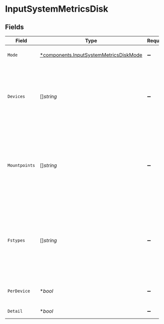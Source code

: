 # InputSystemMetricsDisk


## Fields

| Field                                                                                                                                                                             | Type                                                                                                                                                                              | Required                                                                                                                                                                          | Description                                                                                                                                                                       |
| --------------------------------------------------------------------------------------------------------------------------------------------------------------------------------- | --------------------------------------------------------------------------------------------------------------------------------------------------------------------------------- | --------------------------------------------------------------------------------------------------------------------------------------------------------------------------------- | --------------------------------------------------------------------------------------------------------------------------------------------------------------------------------- |
| `Mode`                                                                                                                                                                            | [*components.InputSystemMetricsDiskMode](../../models/components/inputsystemmetricsdiskmode.md)                                                                                   | :heavy_minus_sign:                                                                                                                                                                | Select the level of detail for disk metrics                                                                                                                                       |
| `Devices`                                                                                                                                                                         | []*string*                                                                                                                                                                        | :heavy_minus_sign:                                                                                                                                                                | Block devices to include/exclude. Examples: sda*, !loop*. Wildcards and ! (not) operators are supported. All devices are included if this list is empty.                          |
| `Mountpoints`                                                                                                                                                                     | []*string*                                                                                                                                                                        | :heavy_minus_sign:                                                                                                                                                                | Filesystem mountpoints to include/exclude. Examples: /, /home, !/proc*, !/tmp. Wildcards and ! (not) operators are supported. All mountpoints are included if this list is empty. |
| `Fstypes`                                                                                                                                                                         | []*string*                                                                                                                                                                        | :heavy_minus_sign:                                                                                                                                                                | Filesystem types to include/exclude. Examples: ext4, !*tmpfs, !squashfs. Wildcards and ! (not) operators are supported. All types are included if this list is empty.             |
| `PerDevice`                                                                                                                                                                       | **bool*                                                                                                                                                                           | :heavy_minus_sign:                                                                                                                                                                | Generate separate metrics for each device                                                                                                                                         |
| `Detail`                                                                                                                                                                          | **bool*                                                                                                                                                                           | :heavy_minus_sign:                                                                                                                                                                | Generate full disk metrics                                                                                                                                                        |